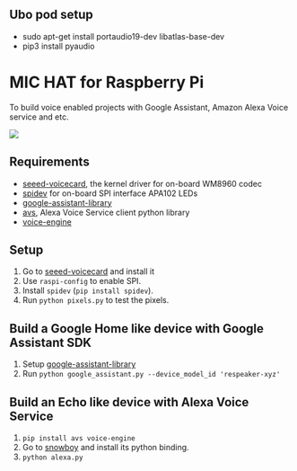 ## Ubo pod setup
 + sudo apt-get install portaudio19-dev libatlas-base-dev
 + pip3 install pyaudio


MIC HAT for Raspberry Pi
========================

To build voice enabled projects with Google Assistant, Amazon Alexa Voice service and etc. 

[![](https://github.com/SeeedDocument/MIC_HATv1.0_for_raspberrypi/blob/master/img/mic_hatv1.0.png?raw=true)](https://www.seeedstudio.com/ReSpeaker-2-Mics-Pi-HAT-p-2874.html)


## Requirements
+ [seeed-voicecard](https://github.com/respeaker/seeed-voicecard), the kernel driver for on-board WM8960 codec
+ [spidev](https://pypi.python.org/pypi/spidev) for on-board SPI interface APA102 LEDs
+ [google-assistant-library](https://github.com/googlesamples/assistant-sdk-python/tree/master/google-assistant-sdk/googlesamples/assistant/library)
+ [avs](https://github.com/respeaker/avs), Alexa Voice Service client python library
+ [voice-engine](https://github.com/voice-engine/voice-engine)

## Setup
1. Go to [seeed-voicecard](https://github.com/respeaker/seeed-voicecard) and install it
2. Use `raspi-config` to enable SPI.
3. Install `spidev` (`pip install spidev`).
4. Run `python pixels.py` to test the pixels.

## Build a Google Home like device with Google Assistant SDK
1. Setup [google-assistant-library](https://github.com/googlesamples/assistant-sdk-python/tree/master/google-assistant-sdk/googlesamples/assistant/library)
2. Run `python google_assistant.py --device_model_id 'respeaker-xyz'`

## Build an Echo like device with Alexa Voice Service
1. `pip install avs voice-engine`
2. Go to [snowboy](https://github.com/Kitt-AI/snowboy) and install its python binding.
3. `python alexa.py`
